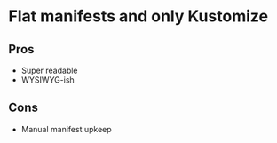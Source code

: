# Flat manifests and only Kustomize

## Pros

* Super readable
* WYSIWYG-ish

## Cons

* Manual manifest upkeep
